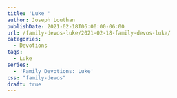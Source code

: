 ```yaml
---
title: 'Luke '
author: Joseph Louthan
publishDate: 2021-02-18T06:00:00-06:00
url: /family-devos-luke/2021-02-18-family-devos-luke/
categories:
  - Devotions
tags:
  - Luke
series:
  - 'Family Devotions: Luke'
css: "family-devos"
draft: true
---
```

